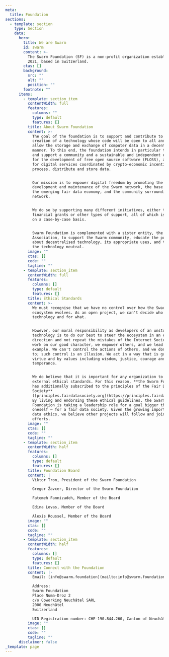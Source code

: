 ```yaml
---
meta:
  title: Foundation
sections:
  - template: section
    type: Section
    data:
      hero:
        title: We are Swarm
        id: swarm
        content: >-
          The Swarm Foundation (SF) is a non-profit organization established in
          2021, based in Switzerland.
        ctas: []
        background:
          src: ""
          alt: ""
          position: ""
        footnote: ""
      items:
        - template: section_item
          contentWidth: full
          features:
            columns: ""
            type: default
            features: []
          title: About Swarm Foundation
          content: >-
            The goal of the foundation is to support and contribute to the
            creation of a technology whose code will be open to all and will
            allow the storage and exchange of computer data in a decentralised
            manner. To this end, the foundation intends in particular to promote
            and support a community and a sustainable and independent ecosystem
            for the development of free open source software (FLOSS), allowing
            for digital services coordinated by crypto-economic incentives that
            process, distribute and store data.


            Our mission is to empower digital freedom by promoting the
            development and maintenance of the Swarm network, the base layer of
            the emerging fair data economy, and the community surrounding this
            network.


            We do so by supporting many different initiatives, either through
            financial grants or other types of support, all of which is assessed
            on a case-by-case basis.


            Swarm Foundation is complemented with a sister entity, the Swarm
            Association, to support the Swarm community, educate the public
            about decentralised technology, its appropriate uses, and to keep
            the technology neutral.
          image: ""
          ctas: []
          code: ""
          tagline: ""
        - template: section_item
          contentWidth: full
          features:
            columns: []
            type: default
            features: []
          title: Ethical Standards
          content: >-
            We must recognise that we have no control over how the Swarm
            ecosystem evolves. As an open project, we can't decide who uses this
            technology and for what.


            However, our moral responsibility as developers of an unstoppable
            technology is to do our best to steer the ecosystem in an ethical
            direction and not repeat the mistakes of the Internet Society. We
            work on our good character, we empower others, and we lead by
            example. We can't control the actions of others, and we don't want
            to; such control is an illusion. We act in a way that is guided by
            virtue and by values including wisdom, justice, courage and
            temperance.


            We do believe that it is important for any organization to apply
            external ethical standards. For this reason, **the Swarm Foundation
            has additionally subscribed to the principles of the Fair Data
            Society**
            ([principles.fairdatasociety.org](https://principles.fairdatasociety.org)).
            By living and endorsing these ethical guidelines, the Swarm
            Foundation is taking a leadership role for a goal bigger than
            oneself – for a fair data society. Given the growing importance of
            data ethics, we believe other projects will follow and join our
            efforts.
          image: ""
          ctas: []
          code: ""
          tagline: ""
        - template: section_item
          contentWidth: half
          features:
            columns: []
            type: default
            features: []
          title: Foundation Board
          content: |
            Viktor Tron, President of the Swarm Foundation

            Gregor Žavcer, Director of the Swarm Foundation

            Fatemeh Fannizadeh, Member of the Board

            Edina Lovas, Member of the Board

            Alexis Roussel, Member of the Board
          image: ""
          ctas: []
          code: ""
          tagline: ""
        - template: section_item
          contentWidth: half
          features:
            columns: []
            type: default
            features: []
          title: Connect with the Foundation
          content: |-
            Email: [info@swarm.foundation](mailto:info@swarm.foundation)

            Address:
            Swarm Foundation
            Place Numa-Droz 2
            c/o Coworking Neuchâtel SARL
            2000 Neuchâtel
            Switzerland

            UID Registration number: CHE-190.844.260, Canton of Neuchâtel
          image: ""
          ctas: []
          code: ""
          tagline: ""
      disclaimer: false
_template: page
---
```

